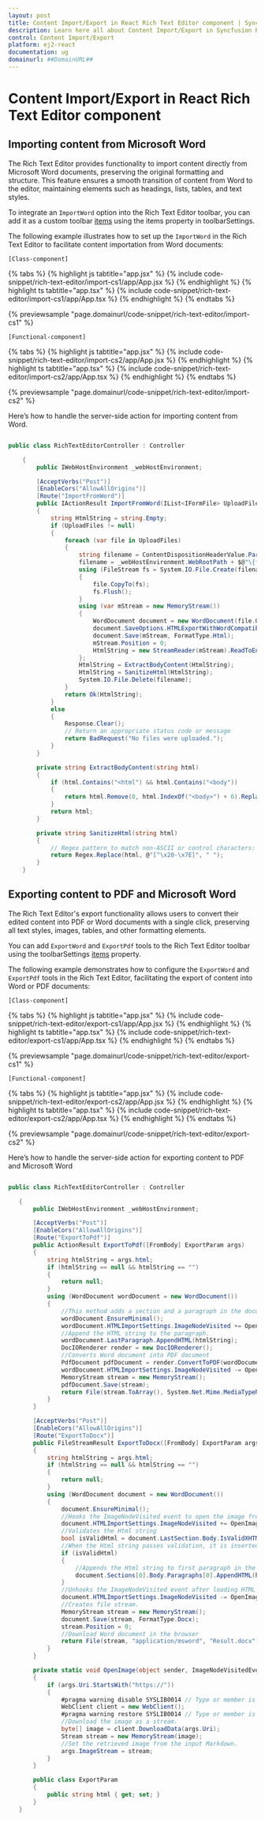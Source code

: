 ```yaml
---
layout: post
title: Content Import/Export in React Rich Text Editor component | Syncfusion
description: Learn here all about Content Import/Export in Syncfusion React Rich Text Editor component of Syncfusion Essential JS 2 and more.
control: Content Import/Export
platform: ej2-react
documentation: ug
domainurl: ##DomainURL##
---
```


# Content Import/Export in React Rich Text Editor component

## Importing content from Microsoft Word

The Rich Text Editor provides functionality to import content directly from Microsoft Word documents, preserving the original formatting and structure. This feature ensures a smooth transition of content from Word to the editor, maintaining elements such as headings, lists, tables, and text styles.

To integrate an `ImportWord` option into the Rich Text Editor toolbar, you can add it as a custom toolbar [items](https://ej2.syncfusion.com/react/documentation/api/rich-text-editor/toolbarSettings/#items) using the items property in toolbarSettings.

The following example illustrates how to set up the `ImportWord` in the Rich Text Editor to facilitate content importation from Word documents:

`[Class-component]`

{% tabs %}
{% highlight js tabtitle="app.jsx" %}
{% include code-snippet/rich-text-editor/import-cs1/app/App.jsx %}
{% endhighlight %}
{% highlight ts tabtitle="app.tsx" %}
{% include code-snippet/rich-text-editor/import-cs1/app/App.tsx %}
{% endhighlight %}
{% endtabs %}

 {% previewsample "page.domainurl/code-snippet/rich-text-editor/import-cs1" %}

`[Functional-component]`

{% tabs %}
{% highlight js tabtitle="app.jsx" %}
{% include code-snippet/rich-text-editor/import-cs2/app/App.jsx %}
{% endhighlight %}
{% highlight ts tabtitle="app.tsx" %}
{% include code-snippet/rich-text-editor/import-cs2/app/App.tsx %}
{% endhighlight %}
{% endtabs %}

{% previewsample "page.domainurl/code-snippet/rich-text-editor/import-cs2" %}

Here’s how to handle the server-side action for importing content from Word.

```csharp

public class RichTextEditorController : Controller

    {       
        public IWebHostEnvironment _webHostEnvironment;

        [AcceptVerbs("Post")]
        [EnableCors("AllowAllOrigins")]
        [Route("ImportFromWord")]
        public IActionResult ImportFromWord(IList<IFormFile> UploadFiles)
        {
            string HtmlString = string.Empty;
            if (UploadFiles != null)
            {
                foreach (var file in UploadFiles)
                {
                    string filename = ContentDispositionHeaderValue.Parse(file.ContentDisposition).FileName.Trim('"');
                    filename = _webHostEnvironment.WebRootPath + $@"\{filename}";
                    using (FileStream fs = System.IO.File.Create(filename))
                    {
                        file.CopyTo(fs);
                        fs.Flush();
                    }
                    using (var mStream = new MemoryStream())
                    {
                        WordDocument document = new WordDocument(file.OpenReadStream(), FormatType.Rtf);
                        document.SaveOptions.HTMLExportWithWordCompatibility = false;
                        document.Save(mStream, FormatType.Html);
                        mStream.Position = 0;
                        HtmlString = new StreamReader(mStream).ReadToEnd();
                    };
                    HtmlString = ExtractBodyContent(HtmlString);
                    HtmlString = SanitizeHtml(HtmlString);
                    System.IO.File.Delete(filename);
                }
                return Ok(HtmlString);
            }
            else
            {
                Response.Clear();
                // Return an appropriate status code or message
                return BadRequest("No files were uploaded.");
            }
        }

        private string ExtractBodyContent(string html)
        {
            if (html.Contains("<html") && html.Contains("<body"))
            {
                return html.Remove(0, html.IndexOf("<body>") + 6).Replace("</body></html>", "");
            }
            return html;
        }

        private string SanitizeHtml(string html)
        {
            // Regex pattern to match non-ASCII or control characters: [^\x20-\x7E]
            return Regex.Replace(html, @"[^\x20-\x7E]", " ");
        }
    }    

```

## Exporting content to PDF and Microsoft Word

The Rich Text Editor's export functionality allows users to convert their edited content into PDF or Word documents with a single click, preserving all text styles, images, tables, and other formatting elements.

You can add `ExportWord` and `ExportPdf` tools to the Rich Text Editor toolbar using the toolbarSettings [items](https://ej2.syncfusion.com/react/documentation/api/rich-text-editor/toolbarSettings/#items) property.

The following example demonstrates how to configure the `ExportWord` and `ExportPdf` tools in the Rich Text Editor, facilitating the export of content into Word or PDF documents:

`[Class-component]`

{% tabs %}
{% highlight js tabtitle="app.jsx" %}
{% include code-snippet/rich-text-editor/export-cs1/app/App.jsx %}
{% endhighlight %}
{% highlight ts tabtitle="app.tsx" %}
{% include code-snippet/rich-text-editor/export-cs1/app/App.tsx %}
{% endhighlight %}
{% endtabs %}

 {% previewsample "page.domainurl/code-snippet/rich-text-editor/export-cs1" %}

`[Functional-component]`

{% tabs %}
{% highlight js tabtitle="app.jsx" %}
{% include code-snippet/rich-text-editor/export-cs2/app/App.jsx %}
{% endhighlight %}
{% highlight ts tabtitle="app.tsx" %}
{% include code-snippet/rich-text-editor/export-cs2/app/App.tsx %}
{% endhighlight %}
{% endtabs %}

{% previewsample "page.domainurl/code-snippet/rich-text-editor/export-cs2" %}

Here’s how to handle the server-side action for exporting content to PDF and Microsoft Word

 ```csharp

public class RichTextEditorController : Controller

    {       
        public IWebHostEnvironment _webHostEnvironment;

        [AcceptVerbs("Post")]
        [EnableCors("AllowAllOrigins")]
        [Route("ExportToPdf")]
        public ActionResult ExportToPdf([FromBody] ExportParam args)
        {
            string htmlString = args.html;
            if (htmlString == null && htmlString == "")
            {
                return null;
            }
            using (WordDocument wordDocument = new WordDocument())
            {
                //This method adds a section and a paragraph in the document
                wordDocument.EnsureMinimal();
                wordDocument.HTMLImportSettings.ImageNodeVisited += OpenImage;
                //Append the HTML string to the paragraph.
                wordDocument.LastParagraph.AppendHTML(htmlString);
                DocIORenderer render = new DocIORenderer();
                //Converts Word document into PDF document
                PdfDocument pdfDocument = render.ConvertToPDF(wordDocument);
                wordDocument.HTMLImportSettings.ImageNodeVisited -= OpenImage;
                MemoryStream stream = new MemoryStream();
                pdfDocument.Save(stream);
                return File(stream.ToArray(), System.Net.Mime.MediaTypeNames.Application.Pdf, "Sample.pdf");
            }
        }

        [AcceptVerbs("Post")]
        [EnableCors("AllowAllOrigins")]
        [Route("ExportToDocx")]
        public FileStreamResult ExportToDocx([FromBody] ExportParam args)
        {
            string htmlString = args.html;
            if (htmlString == null && htmlString == "")
            {
                return null;
            }
            using (WordDocument document = new WordDocument())
            {
                document.EnsureMinimal();
                //Hooks the ImageNodeVisited event to open the image from a specific location
                document.HTMLImportSettings.ImageNodeVisited += OpenImage;
                //Validates the Html string
                bool isValidHtml = document.LastSection.Body.IsValidXHTML(htmlString, XHTMLValidationType.None);
                //When the Html string passes validation, it is inserted to the document
                if (isValidHtml)
                {
                    //Appends the Html string to first paragraph in the document
                    document.Sections[0].Body.Paragraphs[0].AppendHTML(htmlString);
                }
                //Unhooks the ImageNodeVisited event after loading HTML
                document.HTMLImportSettings.ImageNodeVisited -= OpenImage;
                //Creates file stream.
                MemoryStream stream = new MemoryStream();
                document.Save(stream, FormatType.Docx);
                stream.Position = 0;
                //Download Word document in the browser
                return File(stream, "application/msword", "Result.docx");
            }
        }

        private static void OpenImage(object sender, ImageNodeVisitedEventArgs args)
        {
            if (args.Uri.StartsWith("https://"))
            {
                #pragma warning disable SYSLIB0014 // Type or member is obsolete
                WebClient client = new WebClient();
                #pragma warning restore SYSLIB0014 // Type or member is obsolete
                //Download the image as a stream.
                byte[] image = client.DownloadData(args.Uri);
                Stream stream = new MemoryStream(image);
                //Set the retrieved image from the input Markdown.
                args.ImageStream = stream;
            }
        }

        public class ExportParam
        {
            public string html { get; set; }
        }
    }    

```
